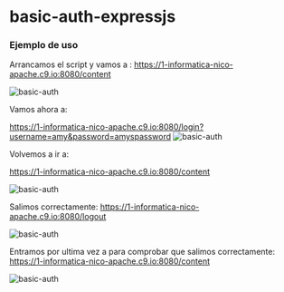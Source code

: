 # basic-auth-expressjs #
### Ejemplo de uso ###
Arrancamos el script y vamos a :
https://1-informatica-nico-apache.c9.io:8080/content

![basic-auth](https://alu0100912005.gitbooks.io/alexandra-angel-nicolangelo-35l2/content/assets/basic-auth-content.png)

Vamos ahora a:

https://1-informatica-nico-apache.c9.io:8080/login?username=amy&password=amyspassword
![basic-auth](https://alu0100912005.gitbooks.io/alexandra-angel-nicolangelo-35l2/content/assets/basic-auth-login.png)

Volvemos a ir a:

https://1-informatica-nico-apache.c9.io:8080/content

![basic-auth](https://alu0100912005.gitbooks.io/alexandra-angel-nicolangelo-35l2/content/assets/basic-auth-content2.png)

Salimos correctamente:
https://1-informatica-nico-apache.c9.io:8080/logout

![basic-auth](https://alu0100912005.gitbooks.io/alexandra-angel-nicolangelo-35l2/content/assets/basic-auth-logout.png)

Entramos por ultima vez a para comprobar que salimos correctamente:
https://1-informatica-nico-apache.c9.io:8080/content

![basic-auth](https://alu0100912005.gitbooks.io/alexandra-angel-nicolangelo-35l2/content/assets/basic-auth-content3.png)